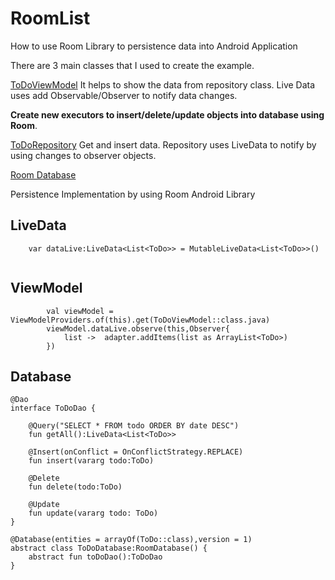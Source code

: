 # RoomList
How to use Room Library to persistence data into Android Application 

There are 3 main classes that I used to create the example.

[ToDoViewModel](https://github.com/leomindez/RoomList/blob/master/app/src/main/java/com/leomendez/roomlist/viewmodel/ToDoViewModel.kt)
It helps to show the data from repository class. Live Data uses add Observable/Observer to notify data changes. 

**Create new executors to insert/delete/update objects into database using Room**.

[ToDoRepository](https://github.com/leomindez/RoomList/blob/master/app/src/main/java/com/leomendez/roomlist/repository/ToDoRepository.kt)
Get and insert data. Repository uses LiveData to notify by using changes to observer objects. 


[Room Database](https://github.com/leomindez/RoomList/blob/master/app/src/main/java/com/leomendez/roomlist/persistence/database/database/ToDoDatabase.kt)

Persistence Implementation by using Room Android Library


## LiveData
```
    var dataLive:LiveData<List<ToDo>> = MutableLiveData<List<ToDo>>()
    
```

## ViewModel 
```
        val viewModel = ViewModelProviders.of(this).get(ToDoViewModel::class.java)
        viewModel.dataLive.observe(this,Observer{
            list ->  adapter.addItems(list as ArrayList<ToDo>)
        })
```

## Database 

```
@Dao
interface ToDoDao {

    @Query("SELECT * FROM todo ORDER BY date DESC")
    fun getAll():LiveData<List<ToDo>>

    @Insert(onConflict = OnConflictStrategy.REPLACE)
    fun insert(vararg todo:ToDo)

    @Delete
    fun delete(todo:ToDo)

    @Update
    fun update(vararg todo: ToDo)
}

@Database(entities = arrayOf(ToDo::class),version = 1)
abstract class ToDoDatabase:RoomDatabase() {
    abstract fun toDoDao():ToDoDao
}

```
